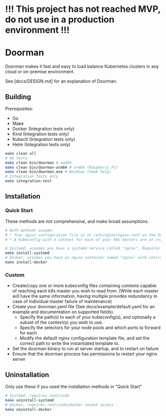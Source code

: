 # !!! This project has not reached MVP, do not use in a production environment !!!

# Doorman

Doorman makes it fast and easy to load balance Kubernetes clusters in any cloud or on-premise environment.

See [docs/DESIGN.md] for an explanation of Doorman.

## Building

Prerequisites:
* Go
* Make
* Docker (Integration tests only)
* Kind (Integration tests only)
* Kubectl (Integration tests only)
* Helm (Integration tests only)

```bash
make clean all
# No tests
make clean bin/doorman # amd64
make clean bin/doorman-arm64 # arm64 (Raspberry Pi)
make clean bin/doorman.exe # Windows (Seek help)
# Integration Tests only
make integration-test
```

## Installation

### Quick Start

These methods are not comprehensive, and make broad assumptions.

```bash
# Both methods assume:
# * Your nginx configuration file is at /etc/nginx/nginx.conf on the host
# * A kubeconfig with a context for each of your k8s masters are at /var/www/.kube/config

# Systemd, assumes you have a systemd service called "nginx". Requires root/sudo
make install-systemd
# Docker, assumes you have an nginx container named "nginx" with /etc/nginx mounted. Require root/sudo/docker socket access
make install-docker
```

### Custom

* Create/copy one or more kubeconfig files containing contexts capable of reaching each k8s master you wish to read from. (While each master will have the same information, having multiple provides redundancy in case of individual master failure of maintenance)
* Create your doorman.yaml file (See docs/example/default.yaml for an example and documentation on supported fields).
    * Specify the path(s) to each of your kubeconfig(s), and optionally a subset of the context(s) you wish to use.
    * Specify the selectors for your node pools and which ports to forward for each
    * Modify the default nginx configuration template file, and set the correct path to write the instantiated template to.
* Set the doorman binary to run at server startup, and to restart on failure
* Ensure that the doorman process has permissions to restart your nginx server

## Uninstallation

Only use these if you used the installation methods in "Quick Start"

```bash
# Systemd, requires root/sudo
make uninstall-systemd
# Docker, requires root/sudo/docker socket access
make uninstall-docker
```
